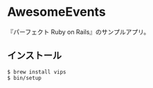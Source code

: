 # AwesomeEvents

『パーフェクト Ruby on Rails』のサンプルアプリ。

## インストール

```
$ brew install vips
$ bin/setup
```
